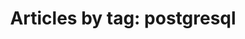 ---
layout: blog_by_tag
title: 'Articles by tag: postgresql'
tag: postgresql
permalink: /blog/tag/postgresql/
---